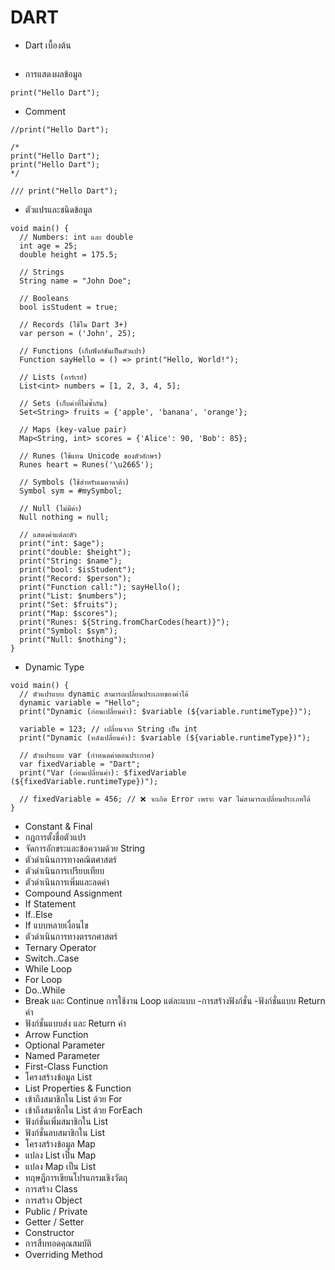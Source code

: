 # DART

- Dart เบื้องต้น
```

```
- การแสดงผลข้อมูล
```
print("Hello Dart");
```
- Comment
```
//print("Hello Dart");

/* 
print("Hello Dart");
print("Hello Dart");
*/

/// print("Hello Dart");
```
- ตัวแปรและชนิดข้อมูล
```
void main() {
  // Numbers: int และ double
  int age = 25;
  double height = 175.5;
  
  // Strings
  String name = "John Doe";
  
  // Booleans
  bool isStudent = true;
  
  // Records (ใช้ใน Dart 3+)
  var person = ('John', 25);
  
  // Functions (เก็บฟังก์ชันเป็นตัวแปร)
  Function sayHello = () => print("Hello, World!");
  
  // Lists (อาร์เรย์)
  List<int> numbers = [1, 2, 3, 4, 5];
  
  // Sets (เก็บค่าที่ไม่ซ้ำกัน)
  Set<String> fruits = {'apple', 'banana', 'orange'};
  
  // Maps (key-value pair)
  Map<String, int> scores = {'Alice': 90, 'Bob': 85};
  
  // Runes (ใช้แทน Unicode ของตัวอักษร)
  Runes heart = Runes('\u2665');
  
  // Symbols (ใช้สำหรับเมตาดาต้า)
  Symbol sym = #mySymbol;
  
  // Null (ไม่มีค่า)
  Null nothing = null;

  // แสดงค่าแต่ละตัว
  print("int: $age");
  print("double: $height");
  print("String: $name");
  print("bool: $isStudent");
  print("Record: $person");
  print("Function call:"); sayHello();
  print("List: $numbers");
  print("Set: $fruits");
  print("Map: $scores");
  print("Runes: ${String.fromCharCodes(heart)}");
  print("Symbol: $sym");
  print("Null: $nothing");
}
```
- Dynamic Type
```
void main() {
  // ตัวแปรแบบ dynamic สามารถเปลี่ยนประเภทของค่าได้
  dynamic variable = "Hello";
  print("Dynamic (ก่อนเปลี่ยนค่า): $variable (${variable.runtimeType})");

  variable = 123; // เปลี่ยนจาก String เป็น int
  print("Dynamic (หลังเปลี่ยนค่า): $variable (${variable.runtimeType})");

  // ตัวแปรแบบ var (กำหนดค่าตอนประกาศ)
  var fixedVariable = "Dart";
  print("Var (ก่อนเปลี่ยนค่า): $fixedVariable (${fixedVariable.runtimeType})");

  // fixedVariable = 456; // ❌ จะเกิด Error เพราะ var ไม่สามารถเปลี่ยนประเภทได้
}
```
- Constant & Final
- กฎการตั้งชื่อตัวแปร
- จัดการอักขระและข้อความด้วย String
- ตัวดำเนินการทางคณิตศาสตร์
- ตัวดำเนินการเปรียบเทียบ
- ตัวดำเนินการเพิ่มและลดค่า
- Compound Assignment
- If Statement
- If..Else
- If แบบหลายเงื่อนไข
- ตัวดำเนินการทางตรรกศาสตร์
- Ternary Operator
- Switch..Case
- While Loop
- For Loop
- Do..While
- Break และ Continue
 การใช้งาน Loop แต่ละแบบ
-การสร้างฟังก์ชั่น
-ฟังก์ชั่นแบบ Return ค่า
- ฟังก์ชั่นแบบส่ง และ Return ค่า
- Arrow Function
- Optional Parameter
- Named Parameter
- First-Class Function
- โครงสร้างข้อมูล List
- List Properties & Function
- เข้าถึงสมาชิกใน List ด้วย For
- เข้าถึงสมาชิกใน List ด้วย ForEach
- ฟังก์ชั่นเพิ่มสมาชิกใน List
- ฟังก์ชั่นลบสมาชิกใน List
- โครงสร้างข้อมูล Map
- แปลง List เป็น Map
- แปลง Map เป็น List
- ทฤษฎีการเขียนโปรแกรมเชิงวัตถุ
- การสร้าง Class
- การสร้าง Object
- Public / Private
- Getter / Setter
- Constructor
- การสืบทอดคุณสมบัติ
- Overriding Method